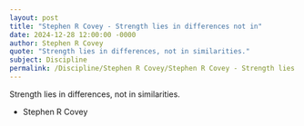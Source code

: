```yaml
---
layout: post
title: "Stephen R Covey - Strength lies in differences not in"
date: 2024-12-28 12:00:00 -0000
author: Stephen R Covey
quote: "Strength lies in differences, not in similarities."
subject: Discipline
permalink: /Discipline/Stephen R Covey/Stephen R Covey - Strength lies in differences not in
---
```


Strength lies in differences, not in similarities.

- Stephen R Covey
